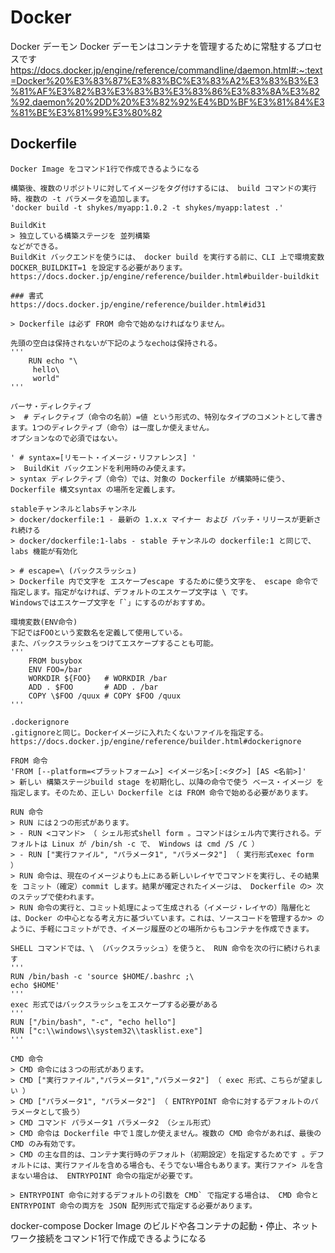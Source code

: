  # Docker


Docker デーモン
Docker デーモンはコンテナを管理するために常駐するプロセスです
https://docs.docker.jp/engine/reference/commandline/daemon.html#:~:text=Docker%20%E3%83%87%E3%83%BC%E3%83%A2%E3%83%B3%E3%81%AF%E3%82%B3%E3%83%B3%E3%83%86%E3%83%8A%E3%82%92,daemon%20%2DD%20%E3%82%92%E4%BD%BF%E3%81%84%E3%81%BE%E3%81%99%E3%80%82

## Dockerfile
    Docker Image をコマンド1行で作成できるようになる

    構築後、複数のリポジトリに対してイメージをタグ付けするには、 build コマンドの実行時、複数の -t パラメータを追加します。
    'docker build -t shykes/myapp:1.0.2 -t shykes/myapp:latest .'

    BuildKit
    > 独立している構築ステージを 並列構築
    などができる。
    BuildKit バックエンドを使うには、 docker build を実行する前に、CLI 上で環境変数 DOCKER_BUILDKIT=1 を設定する必要があります。
    https://docs.docker.jp/engine/reference/builder.html#builder-buildkit

    ### 書式
    https://docs.docker.jp/engine/reference/builder.html#id31

    > Dockerfile は必ず FROM 命令で始めなければなりません。

    先頭の空白は保持されないが下記のようなechoは保持される。
    '''
        RUN echo "\
         hello\
         world"
    '''

    パーサ・ディレクティブ
    >  # ディレクティブ（命令の名前）=値 という形式の、特別なタイプのコメントとして書きます。1つのディレクティブ（命令）は一度しか使えません。
    オプションなので必須ではない。

    ' # syntax=[リモート・イメージ・リファレンス] '
    >  BuildKit バックエンドを利用時のみ使えます。
    > syntax ディレクティブ（命令）では、対象の Dockerfile が構築時に使う、 Dockerfile 構文syntax の場所を定義します。

    stableチャンネルとlabsチャンネル
    > docker/dockerfile:1 - 最新の 1.x.x マイナー および パッチ・リリースが更新され続ける
    > docker/dockerfile:1-labs - stable チャンネルの dockerfile:1 と同じで、labs 機能が有効化

    > # escape=\ (バックスラッシュ)
    > Dockerfile 内で文字を エスケープescape するために使う文字を、 escape 命令で指定します。指定がなければ、デフォルトのエスケープ文字は \ です。
    Windowsではエスケープ文字を「`」にするのがおすすめ。

    環境変数(ENV命令) 
    下記ではFOOという変数名を定義して使用している。
    また、バックスラッシュをつけてエスケープすることも可能。
    '''
        FROM busybox
        ENV FOO=/bar
        WORKDIR ${FOO}   # WORKDIR /bar
        ADD . $FOO       # ADD . /bar
        COPY \$FOO /quux # COPY $FOO /quux
    '''

    .dockerignore
    .gitignoreと同じ。Dockerイメージに入れたくないファイルを指定する。
    https://docs.docker.jp/engine/reference/builder.html#dockerignore

    FROM 命令
    'FROM [--platform=<プラットフォーム>] <イメージ名>[:<タグ>] [AS <名前>]'
    > 新しい 構築ステージbuild stage を初期化し、以降の命令で使う ベース・イメージ を指定します。そのため、正しい Dockerfile とは FROM 命令で始める必要があります。
    
    RUN 命令
    > RUN には２つの形式があります。
    > - RUN <コマンド> （ シェル形式shell form 。コマンドはシェル内で実行される。デフォルトは Linux が /bin/sh -c で、 Windows は cmd /S /C ）
    > - RUN ["実行ファイル", "パラメータ1", "パラメータ2"] （ 実行形式exec form ）
    > RUN 命令は、現在のイメージよりも上にある新しいレイヤでコマンドを実行し、その結果を コミット（確定）commit します。結果が確定されたイメージは、 Dockerfile の> 次のステップで使われます。
    > RUN 命令の実行と、コミット処理によって生成される（イメージ・レイヤの）階層化とは、Docker の中心となる考え方に基づいています。これは、ソースコードを管理するか> のように、手軽にコミットができ、イメージ履歴のどの場所からもコンテナを作成できます。

    SHELL コマンドでは、\ （バックスラッシュ）を使うと、 RUN 命令を次の行に続けられます
    '''
    RUN /bin/bash -c 'source $HOME/.bashrc ;\
    echo $HOME'
    '''
    exec 形式ではバックスラッシュをエスケープする必要がある
    '''
    RUN ["/bin/bash", "-c", "echo hello"]
    RUN ["c:\\windows\\system32\\tasklist.exe"]
    '''

    CMD 命令
    > CMD 命令には３つの形式があります。
    > CMD ["実行ファイル","パラメータ1","パラメータ2"] （ exec 形式、こちらが望ましい ）
    > CMD ["パラメータ1", "パラメータ2"] （ ENTRYPOINT 命令に対するデフォルトのパラメータとして扱う）
    > CMD コマンド パラメータ1 パラメータ2 （シェル形式）
    > CMD 命令は Dockerfile 中で１度しか使えません。複数の CMD 命令があれば、最後の CMD のみ有効です。
    > CMD の主な目的は、コンテナ実行時のデフォルト（初期設定）を指定するためです 。デフォルトには、実行ファイルを含める場合も、そうでない場合もあります。実行ファイ> ルを含まない場合は、 ENTRYPOINT 命令の指定が必要です。

    > ENTRYPOINT 命令に対するデフォルトの引数を CMD` で指定する場合は、 CMD 命令と ENTRYPOINT 命令の両方を JSON 配列形式で指定する必要があります。

    
docker-compose
Docker Image のビルドや各コンテナの起動・停止、ネットワーク接続をコマンド1行で作成できるようになる